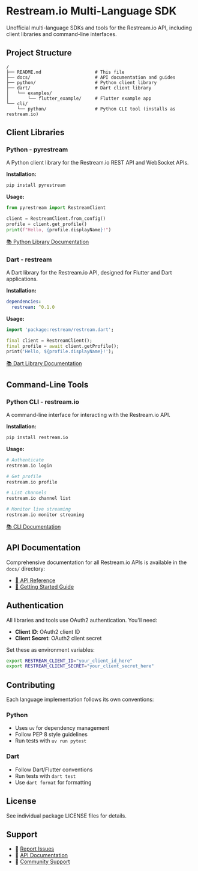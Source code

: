 # Restream.io Multi-Language SDK

Unofficial multi-language SDKs and tools for the Restream.io API, including client libraries and command-line interfaces.

## Project Structure

```
/
├── README.md                    # This file
├── docs/                        # API documentation and guides
├── python/                      # Python client library
├── dart/                        # Dart client library
│   └── examples/
│       └── flutter_example/     # Flutter example app
└── cli/
    └── python/                  # Python CLI tool (installs as restream.io)
```

## Client Libraries

### Python - pyrestream

A Python client library for the Restream.io REST API and WebSocket APIs.

**Installation:**
```bash
pip install pyrestream
```

**Usage:**
```python
from pyrestream import RestreamClient

client = RestreamClient.from_config()
profile = client.get_profile()
print(f"Hello, {profile.displayName}!")
```

[📚 Python Library Documentation](python/README.md)

### Dart - restream

A Dart library for the Restream.io API, designed for Flutter and Dart applications.

**Installation:**
```yaml
dependencies:
  restream: ^0.1.0
```

**Usage:**
```dart
import 'package:restream/restream.dart';

final client = RestreamClient();
final profile = await client.getProfile();
print('Hello, ${profile.displayName}!');
```

[📚 Dart Library Documentation](dart/README.md)

## Command-Line Tools

### Python CLI - restream.io

A command-line interface for interacting with the Restream.io API.

**Installation:**
```bash
pip install restream.io
```

**Usage:**
```bash
# Authenticate
restream.io login

# Get profile
restream.io profile

# List channels
restream.io channel list

# Monitor live streaming
restream.io monitor streaming
```

[📚 CLI Documentation](cli/python/README.md)

## API Documentation

Comprehensive documentation for all Restream.io APIs is available in the `docs/` directory:

- [📖 API Reference](docs/developers.restream.io/README.md)
- [🚀 Getting Started Guide](docs/developers.restream.io/GUIDE.md)

## Authentication

All libraries and tools use OAuth2 authentication. You'll need:

- **Client ID**: OAuth2 client ID 
- **Client Secret**: OAuth2 client secret

Set these as environment variables:
```bash
export RESTREAM_CLIENT_ID="your_client_id_here"
export RESTREAM_CLIENT_SECRET="your_client_secret_here"
```

## Contributing

Each language implementation follows its own conventions:

### Python
- Uses `uv` for dependency management
- Follow PEP 8 style guidelines  
- Run tests with `uv run pytest`

### Dart
- Follow Dart/Flutter conventions
- Run tests with `dart test`
- Use `dart format` for formatting

## License

See individual package LICENSE files for details.

## Support

- 🐛 [Report Issues](https://github.com/goodtune/restream/issues)
- 📖 [API Documentation](https://developers.restream.io/)
- 💬 [Community Support](https://developers.restream.io/)